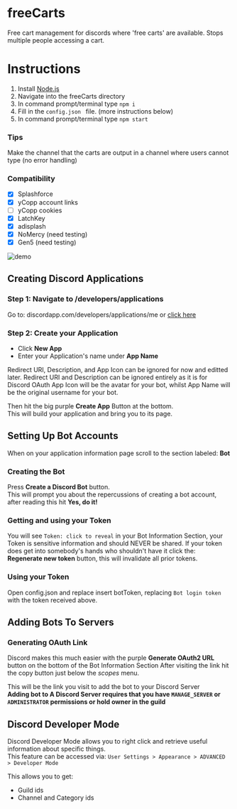 # freeCarts
Free cart management for discords where 'free carts' are available. Stops multiple people accessing a cart. 

# Instructions
1. Install [Node.js](https://nodejs.org/en/download/)
2. Navigate into the freeCarts directory
3. In command prompt/terminal type `npm i`
4. Fill in the `config.json ` file. (more instructions below)
5. In command prompt/terminal type `npm start`

### Tips
Make the channel that the carts are output in a channel where users cannot type (no error handling)

### Compatibility
- [x] Splashforce
- [x] yCopp account links
- [ ] yCopp cookies
- [x] LatchKey
- [x] adisplash
- [x] NoMercy (need testing)
- [x] Gen5 (need testing)

![demo](https://i.imgur.com/YSlcJAG.png)

## Creating Discord Applications 
### Step 1: Navigate to /developers/applications
Go to: discordapp.com/developers/applications/me or [click here](https://discordapp.com/developers/applications/me)

### Step 2: Create your Application
- Click **New App**
- Enter your Application's name under **App Name**  

Redirect URI, Description, and App Icon can be ignored for now and editted later. Redirect URI and Description can be ignored entirely as it is for Discord OAuth
App Icon will be the avatar for your bot, whilst App Name will be the original username for your bot.  

Then hit the big purple **Create App** Button at the bottom.  
This will build your application and bring you to its page.  

## Setting Up Bot Accounts
When on your application information page scroll to the section labeled: **Bot**  

### Creating the Bot
Press **Create a Discord Bot** button.  
This will prompt you about the repercussions of creating a bot account, after reading this hit **Yes, do it!**  

### Getting and using your Token
You will see `Token: click to reveal` in your Bot Information Section, your Token is sensitive information and should NEVER be shared.
If your token does get into somebody's hands who shouldn't have it click the: **Regenerate new token** button, this will invalidate all prior tokens.

### Using your Token
Open config.json and replace insert botToken, replacing `Bot login token` with the token received above.

## Adding Bots To Servers
### Generating OAuth Link
Discord makes this much easier with the purple **Generate OAuth2 URL** button on the bottom of the Bot Information Section
After visiting the link hit the copy button just below the *scopes* menu.  

This will be the link you visit to add the bot to your Discord Server  
**Adding bot to A Discord Server requires that you have `MANAGE_SERVER` or `ADMINISTRATOR` permissions or hold owner in the guild**

## Discord Developer Mode
Discord Developer Mode allows you to right click and retrieve useful information about specific things.  
This feature can be accessed via: `User Settings > Appearance > ADVANCED > Developer Mode`

This allows you to get:
- Guild ids
- Channel and Category ids
